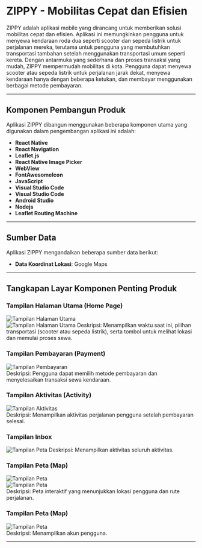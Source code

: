 # ZIPPY - Mobilitas Cepat dan Efisien

ZIPPY adalah aplikasi mobile yang dirancang untuk memberikan solusi mobilitas cepat dan efisien. Aplikasi ini memungkinkan pengguna untuk menyewa kendaraan roda dua seperti scooter dan sepeda listrik untuk perjalanan mereka, terutama untuk pengguna yang membutuhkan transportasi tambahan setelah menggunakan transportasi umum seperti kereta. Dengan antarmuka yang sederhana dan proses transaksi yang mudah, ZIPPY mempermudah mobilitas di kota. Pengguna dapat menyewa scooter atau sepeda listrik untuk perjalanan jarak dekat, menyewa kendaraan hanya dengan beberapa ketukan, dan membayar menggunakan berbagai metode pembayaran.

---

## Komponen Pembangun Produk

Aplikasi ZIPPY dibangun menggunakan beberapa komponen utama yang digunakan dalam pengembangan aplikasi ini adalah:

- **React Native**
- **React Navigation**
- **Leaflet.js**
- **React Native Image Picker**
- **WebView**
- **FontAwesomeIcon**
- **JavaScript**
- **Visual Studio Code**
- **Visual Studio Code**
- **Android Studio**
- **Nodejs**
- **Leaflet Routing Machine**
  
---

## Sumber Data

Aplikasi ZIPPY mengandalkan beberapa sumber data berikut:

- **Data Koordinat Lokasi**: Google Maps


---

## Tangkapan Layar Komponen Penting Produk

### **Tampilan Halaman Utama (Home Page)**  
![Tampilan Halaman Utama](homepagescooter.png)  
![Tampilan Halaman Utama](homepagebike.png)
Deskripsi: Menampilkan waktu saat ini, pilihan transportasi (scooter atau sepeda listrik), serta tombol untuk melihat lokasi dan memulai proses sewa.

### **Tampilan Pembayaran (Payment)**  
![Tampilan Pembayaran](pembayaran.png)  
Deskripsi: Pengguna dapat memilih metode pembayaran dan menyelesaikan transaksi sewa kendaraan.

### **Tampilan Aktivitas (Activity)**  
![Tampilan Aktivitas](aktivitas.png)  
Deskripsi: Menampilkan aktivitas perjalanan pengguna setelah pembayaran selesai.

### **Tampilan Inbox**  
![Tampilan Peta](inbox.png) 
Deskripsi: Menampilkan aktivitas seluruh aktivitas.

### **Tampilan Peta (Map)**  
![Tampilan Peta](maps.png)  
![Tampilan Peta](maps2.png)  
Deskripsi: Peta interaktif yang menunjukkan lokasi pengguna dan rute perjalanan.

### **Tampilan Peta (Map)**  
![Tampilan Peta](akun.png)  
Deskripsi: Menampilkan akun pengguna.

---


  







